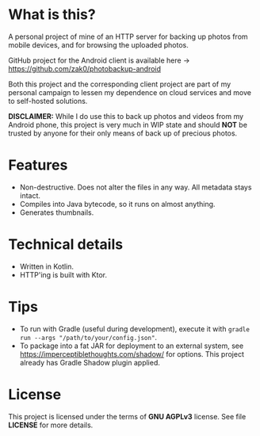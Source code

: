 # What is this?

A personal project of mine of an HTTP server for backing up photos from mobile devices, and for browsing the uploaded photos.

GitHub project for the Android client is available here -> https://github.com/zak0/photobackup-android

Both this project and the corresponding client project are part of my personal campaign to lessen my dependence on cloud services and move to self-hosted solutions.

**DISCLAIMER:** While I do use this to back up photos and videos from my Android phone, this project is very much in WIP state and should **NOT** be trusted by anyone for their only means of back up of precious photos.


# Features

- Non-destructive. Does not alter the files in any way. All metadata stays intact.
- Compiles into Java bytecode, so it runs on almost anything.
- Generates thumbnails.

# Technical details

- Written in Kotlin.
- HTTP'ing is built with Ktor.

# Tips

- To run with Gradle (useful during development), execute it with `gradle run --args "/path/to/your/config.json"`.
- To package into a fat JAR for deployment to an external system, see https://imperceptiblethoughts.com/shadow/ for options. This project already has Gradle Shadow plugin applied.

# License

This project is licensed under the terms of **GNU AGPLv3** license. See file **LICENSE** for more details. 
